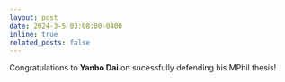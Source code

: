 ```yaml
---
layout: post
date: 2024-3-5 03:08:00-0400
inline: true
related_posts: false
---
```


Congratulations to **Yanbo Dai** on sucessfully defending his MPhil thesis!